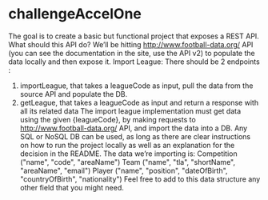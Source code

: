 # challengeAccelOne

The goal is to create a basic but functional project that exposes a REST API.
What should this API do?
We’ll be hitting http://www.football-data.org/ API (you can see the documentation in the site, use the API v2) 
to populate the data locally and then expose it.
Import League:
There should be 2 endpoints :
 1) importLeague, that takes a leagueCode as input, 
    pull the data from the source API and populate the DB.
 2) getLeague, that takes a leagueCode as input and return a response with all its related data
The import league implementation must get data using the given {leagueCode}, 
by making requests to http://www.football-data.org/ API, and import the data into a DB. 
Any SQL or NoSQL DB can be used, as long as there are clear instructions 
on how to run the project locally as well as an explanation for the decision in the README.
The data we’re importing is:
Competition ("name", "code", "areaName")
Team ("name", "tla", "shortName", "areaName", "email")
Player ("name", "position", "dateOfBirth", "countryOfBirth", "nationality")
Feel free to add to this data structure any other field that you might need.

